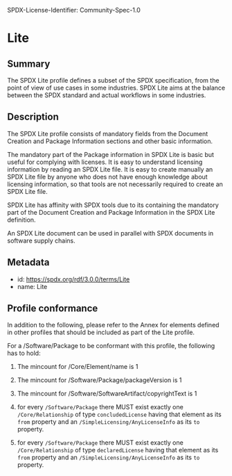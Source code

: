 SPDX-License-Identifier: Community-Spec-1.0

# Lite

## Summary

The SPDX Lite profile defines a subset of the SPDX specification, from the point of view of use cases in some industries. SPDX Lite aims at the balance between the SPDX standard and actual workflows in some industries.

## Description

The SPDX Lite profile consists of mandatory fields from the Document Creation and Package Information sections and other basic information.

The mandatory part of the Package information in SPDX Lite is basic but useful for complying with licenses. It is easy to understand licensing information by reading an SPDX Lite file. It is easy to create manually an SPDX Lite file by anyone who does not have enough knowledge about licensing information, so that tools are not necessarily required to create an SPDX Lite file.

SPDX Lite has affinity with SPDX tools due to its containing the mandatory part of the Document Creation and Package Information in the SPDX Lite definition.

An SPDX Lite document can be used in parallel with SPDX documents in software supply chains.

## Metadata

- id: https://spdx.org/rdf/3.0.0/terms/Lite
- name: Lite

## Profile conformance

In addition to the following, please refer to the Annex for elements defined in other profiles that should be included as part of the Lite profile.

For a /Software/Package to be conformant with this profile,
the following has to hold:

1. The mincount for /Core/Element/name is 1
1. The mincount for /Software/Package/packageVersion is 1
1. The mincount for /Software/SoftwareArtifact/copyrightText is 1

1. for every `/Software/Package` there MUST exist exactly one `/Core/Relationship`
   of type `concludedLicense` having that element as its `from` property
   and an `/SimpleLicensing/AnyLicenseInfo` as its `to` property.
1. for every `/Software/Package` there MUST exist exactly one `/Core/Relationship`
   of type `declaredLicense` having that element as its `from` property
   and an `/SimpleLicensing/AnyLicenseInfo` as its `to` property.
